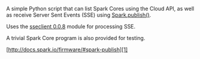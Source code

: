 A simple Python script that can list Spark Cores using the Cloud API, 
as well as receive Server Sent Events (SSE) using [Spark.publish()][1]. 

Uses the [sseclient 0.0.8][2] module for processing SSE.

A trivial Spark Core program is also provided for testing.

[http://docs.spark.io/firmware/#spark-publish][1]

[1]: http://docs.spark.io/firmware/#spark-publish
[2]: https://pypi.python.org/pypi/sseclient/0.0.8